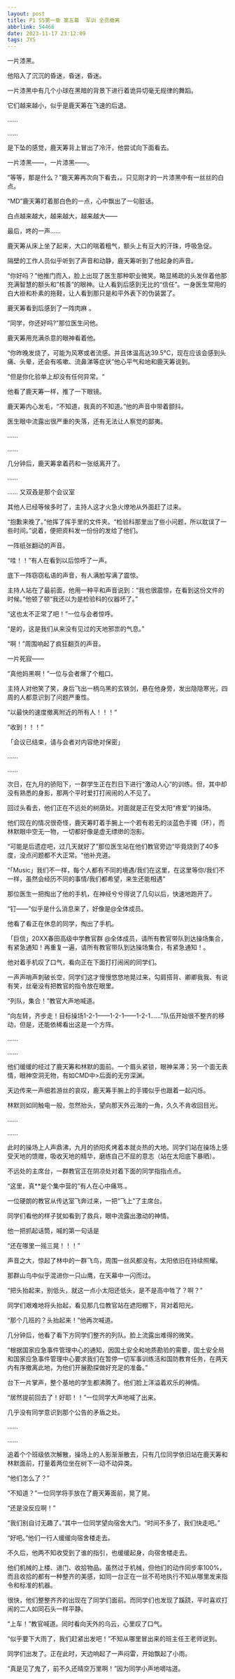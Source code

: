 ```yaml
---
layout: post
title: P1 S5第一章 第五幕  军训 全员撤离
abbrlink: 54466
date: 2023-11-17 23:12:09
tags: JYS
---
```

一片漆黑。

他陷入了沉沉的昏迷，昏迷，昏迷。

一片漆黑中有几个小球在黑暗的背景下进行着诡异切毫无规律的舞蹈。

它们越来越小，似乎是鹿天筹在飞速的后退。

……

……

是下坠的感觉，鹿天筹背上冒出了冷汗，他尝试向下面看去。

一片漆黑——，一片漆黑——。

“等等，那是什么？”鹿天筹再次向下看去，。只见刚才的一片漆黑中有一丝丝的白点。

“MD”鹿天筹盯着那白色的一点，心中飘出了一句脏话。

白点越来越大，越来越大，越来越大——

最后，咚的一声……

鹿天筹从床上坐了起来，大口的喘着粗气，额头上有豆大的汗珠，呼吸急促。

隔壁的工作人员似乎听到了声音和动静，鹿天筹听到了他起身的声音。

“你好吗？”他推门而入，脸上出现了医生那种职业微笑。略显稀疏的头发伴着他那充满智慧的额头和”核善”的眼神。让人看到后感到无比的“信任”。一身医生常用的白大褂和朴素的拖鞋，让人看到那只是和平外表下的伪装罢了。

鹿天筹看到后感到了一阵肉麻 。

“同学，你还好吗?”那位医生问他。

鹿天筹用充满杀意的眼神看着他。

“你昨晚发烧了，可能为风寒或者流感。并且体温高达39.5°C，现在应该会感到头痛、头晕，还会有咳嗽、流鼻涕等症状”他心平气和地和鹿天筹说到。

“但是你化验单上却没有任何异常。“

他看了鹿天筹一样，推了一下眼镜。

鹿天筹内心发毛，“不知道，我真的不知道。”他的声音中带着颤抖。

医生眼中流露出很严重的失落，还有无法让人察觉的鄙夷。

……

……

几分钟后，鹿天筹拿着药和一张纸离开了。

……

……
又双叒是那个会议室

其他人已经等候多时了，主持人这才火急火燎地从外面赶了过来。

“抱歉来晚了。”他挥了挥手里的文件夹。“检验科那里出了些小问题，所以耽误了一些时间。”说着，便把资料发一份份的发给了他们。

一阵纸张翻动的声音。

“哇！！”有人在看到以后惊呼了一声。

底下一阵窃窃私语的声音，有人满脸写满了震惊。

主持人站在了最前面，他用一种平和声音说到：“我也很震惊，在看到这份文件的时候。”他顿了顿“我还以为是检验科的仪器坏了。”

“这也太不正常了吧！”一位与会者惊呼。

“是的，这是我们从来没有见过的天地邪祟的气息。”

“啊！”周围响起了疯狂翻页的声音。

一片死寂——

“真他妈黑啊！”一位与会者爆了个粗口。

主持人对他笑了笑，身后飞出一柄乌黑的玄铁剑，悬在他身旁，发出隐隐寒光，四周的人都意识到了问题严重性。

“以最快的速度撤离附近的所有人！！！“

“收到！！！“

「会议已结束，请与会者对内容绝对保密」

……

……

次日，在九月的骄阳下，一群学生正在烈日下进行“激动人心“的训练。但，其中却没有熟悉的身影，那两个平时爱打打闹闹的人不见了。

回过头看去，他们正在不远处的树荫处。对面就是正在受太阳“疼爱”的操场。

他们现在的情况很奇怪，鹿天筹盯着手腕上一个若有若无的淡蓝色手镯（环），而林默眼中空无一物，一切都好像是虚无缥缈的泡影。

“可能是后遗症吧，过几天就好了”那位医生站在他们教官旁边“毕竟烧到了40多度，没点问题都不大正常。“他补充道。

“「Music」我们不一样，每个人都有不同的境遇/我们在这里，在这里等你/我们不一样，虽然会经历不同的事情/我们都希望，来生还能相遇”

那位医生一把掏出了他的手机，在神经兮兮得说了几句以后，快速地跑开了。

“钉——”似乎是什么消息来了，好像是@全体成员。

他看了看正在休息的同学，掏出了手机。

「巨信」20XX春田高级中学教官群
@全体成员，请所有教官带队到达操场集合，有紧急通知！再重复一遍，请所有教官带队到达操场集合，有紧急通知！。

他对着手机叹了口气，看向正在下面打打闹闹的同学们。

一声声哨声刺破长空，同学们这才慢慢悠悠地晃过来，勾肩搭背、卿卿我我、有说有笑，丝毫没有把教官的指令放在眼里。

“列队，集合！”教官大声地喊道。

“向左转，齐步走！目标操场1-2-1——1-2-1——1-2-1……”队伍开始很不整齐的移动，但是，还能依稀看出这是一个方阵。

……

……

他们缓缓的经过了鹿天筹和林默的面前。一个眉头紧锁，眼神呆滞；另一个面无表情，眼神空洞无物，有如CMD中>后面的无穷深渊。

天边传来一声细若游丝的哀叹，鹿天筹手腕上的手镯似乎也跟着一起闪烁。

林默则如同触电一般，忽然抬头，望向那天外云海的一角，久久不肯收回目光。

……

……

此时的操场上人声鼎沸，九月的骄阳炙烤着本就炎热的大地。同学们站在操场上感受天地的馈赠，吸收天地的精华，磨练自己不屈的意志（站在太阳底下暴晒）。

不远处的主席台，一群教官正在阴凉处对着下面的同学指指点点。

“这里，真**是个集中营的”有人在心中痛骂.。

一位硬朗的教官从传达室飞奔过来，一把“飞上”了主席台。

同学们看他的样子犹如看到了救兵，眼中流露出激动的神情。

他一把抓起话筒，喊的第一句话是

“还在哪里一摇三晃！！！”

声音之大，惊起了林中的一群飞鸟，周围一丝风都没有。太阳依旧在持续照耀。

那群山鸟中似乎混进你一只山鹰，在天幕中一闪而过。

“把头抬起来，别低头，就这一点小太阳还低头，是不是高中牲了？啊？”

同学们艰难地将头抬起，看见那几位教官站在遮阳棚下，背对着阳光。

“那个几班的？头抬起来！”他再次喊道。

几分钟后，他看了看下方同学们整齐的列队。脸上流露出难得的微笑。

“根据国家应急事件管理中心的通知，因国土安全和地质勘验的需要，国土安全局和国家应急事件管理中心要求我们在暂停一切军事训练活和国防教育任务，在两天内有序撤离此地，为他们开展勘探做好充足的准备。”

台下一片掌声，整个基地的学生都沸腾了。他们脸上洋溢着欢乐的神情。

“居然提前回去了！好耶！！”一位同学大声地喊了出来。

几乎没有同学意识到那个公告的矛盾之处。

……

……

追着个个班级依次解散，操场上的人影渐渐散去，只有几位同学依旧站在鹿天筹和林默面前，打量着两位坐在树下一动不动异类。

“他们怎么了？”

“不知道？”一位同学将手放在了鹿天筹面前，晃了晃。

“还是没反应啊！”

“我们别自讨无趣了。”其中一位同学望向宿舍大门。“时间不多了，我们快走吧。”

“好吧。”他们一行人缓缓向宿舍楼走去。

不久后，他两不知收受到了谁的指引，也缓缓起身，向宿舍楼走去。

他们机械的上楼、进门、收拾物品。虽然过于机械，但他们的动作同步率100%，而且收拾的都有一种整齐的美感，如同一台正在一丝不苟地执行不知从哪里发来指令和标准的机器。

很快，他们整整齐齐的出现在了同学们面前。而同学们也发现了蹊跷，平时喜欢打闹的二人如同石头一样平静。

“上车！”教官喊道。同时看向天外的乌云，心里叹了口气。

“似乎要下大雨了，我们赶紧出发吧！”不知从哪里冒出来的班主任王老师说到。

同学们出发了。正在此时，天边响起了一声闷雷，开始飘起了小雨。

“真是见了鬼了，前不久还晴空万里啊！”因为同学小声地嘀咕道。